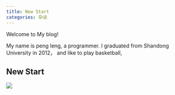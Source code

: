 ```yaml
---
title: New Start
categories: 杂谈
---
```

Welcome to My blog! 

My name is peng leng, a programmer. I graduated from Shandong University in 2012， and like to play basketball,




## New Start

 ![](/img/001.png)